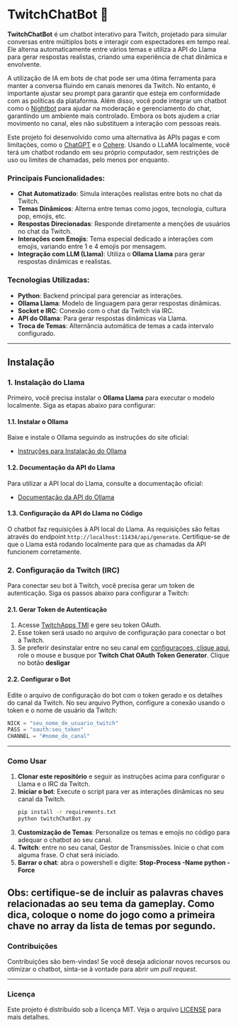 # TwitchChatBot 🤖

**TwitchChatBot** é um chatbot interativo para Twitch, projetado para simular conversas entre múltiplos bots e interagir com espectadores em tempo real. Ele alterna automaticamente entre vários temas e utiliza a API do Llama para gerar respostas realistas, criando uma experiência de chat dinâmica e envolvente.

A utilização de IA em bots de chat pode ser uma ótima ferramenta para manter a conversa fluindo em canais menores da Twitch. No entanto, é importante ajustar seu prompt para garantir que esteja em conformidade com as políticas da plataforma. Além disso, você pode integrar um chatbot como o [Nightbot](https://nightbot.tv/) para ajudar na moderação e gerenciamento do chat, garantindo um ambiente mais controlado. Embora os bots ajudem a criar movimento no canal, eles não substituem a interação com pessoas reais. 

Este projeto foi desenvolvido como uma alternativa às APIs pagas e com limitações, como o [ChatGPT](https://platform.openai.com/docs/api-reference) e o [Cohere](https://cohere.com/). Usando o LLaMA localmente, você terá um chatbot rodando em seu próprio computador, sem restrições de uso ou limites de chamadas, pelo menos por enquanto.

### Principais Funcionalidades:

- **Chat Automatizado**: Simula interações realistas entre bots no chat da Twitch.
- **Temas Dinâmicos**: Alterna entre temas como jogos, tecnologia, cultura pop, emojis, etc.
- **Respostas Direcionadas**: Responde diretamente a menções de usuários no chat da Twitch.
- **Interações com Emojis**: Tema especial dedicado a interações com emojis, variando entre 1 e 4 emojis por mensagem.
- **Integração com LLM (Llama)**: Utiliza o **Ollama Llama** para gerar respostas dinâmicas e realistas.

### Tecnologias Utilizadas:

- **Python**: Backend principal para gerenciar as interações.
- **Ollama Llama**: Modelo de linguagem para gerar respostas dinâmicas.
- **Socket e IRC**: Conexão com o chat da Twitch via IRC.
- **API do Ollama**: Para gerar respostas dinâmicas via Llama.
- **Troca de Temas**: Alternância automática de temas a cada intervalo configurado.

---

## Instalação

### 1. Instalação do Llama

Primeiro, você precisa instalar o **Ollama Llama** para executar o modelo localmente. Siga as etapas abaixo para configurar:

#### 1.1. Instalar o Ollama

Baixe e instale o Ollama seguindo as instruções do site oficial:

- [Instruções para Instalação do Ollama](https://ollama.com/download)

#### 1.2. Documentação da API do Llama

Para utilizar a API local do Llama, consulte a documentação oficial:

- [Documentação da API do Ollama](https://github.com/ollama/ollama/blob/main/docs/api.md)

#### 1.3. Configuração da API do Llama no Código

O chatbot faz requisições à API local do Llama. As requisições são feitas através do endpoint `http://localhost:11434/api/generate`. Certifique-se de que o Llama está rodando localmente para que as chamadas da API funcionem corretamente.

### 2. Configuração da Twitch (IRC)

Para conectar seu bot à Twitch, você precisa gerar um token de autenticação. Siga os passos abaixo para configurar a Twitch:

#### 2.1. Gerar Token de Autenticação

1. Acesse [TwitchApps TMI](https://twitchapps.com/tmi/) e gere seu token OAuth.
2. Esse token será usado no arquivo de configuração para conectar o bot à Twitch.
3. Se preferir desinstalar entre no seu canal em [configuracoes, clique aqui](https://www.twitch.tv/settings/connections), role o mouse e busque por **Twitch Chat OAuth Token Generator**. Clique no botão **desligar**

#### 2.2. Configurar o Bot

Edite o arquivo de configuração do bot com o token gerado e os detalhes do canal da Twitch. No seu arquivo Python, configure a conexão usando o token e o nome de usuário da Twitch:

```python
NICK = "seu_nome_de_usuario_twitch"
PASS = "oauth:seu_token"
CHANNEL = "#nome_do_canal"
```

---

### Como Usar

1. **Clonar este repositório** e seguir as instruções acima para configurar o Llama e o IRC da Twitch.
2. **Iniciar o bot**: Execute o script para ver as interações dinâmicas no seu canal da Twitch.
   ```bash
   pip install -r requirements.txt
   python twitchChatBot.py
   ```
3. **Customização de Temas**: Personalize os temas e emojis no código para adequar o chatbot ao seu canal.
4. **Twitch**: entre no seu canal, Gestor de Transmissões. Inicie o chat com alguma frase. O chat será iniciado.
5. **Barrar o chat**: abra o powershell e digite: **Stop-Process -Name python -Force**

**Obs**: certifique-se de incluir as palavras chaves relacionadas ao seu tema da gameplay. Como dica, coloque o nome do jogo como a primeira chave no array da lista de temas por segundo.
---

### Contribuições

Contribuições são bem-vindas! Se você deseja adicionar novos recursos ou otimizar o chatbot, sinta-se à vontade para abrir um *pull request*.

---

### Licença

Este projeto é distribuído sob a licença MIT. Veja o arquivo [LICENSE](./LICENSE) para mais detalhes.
